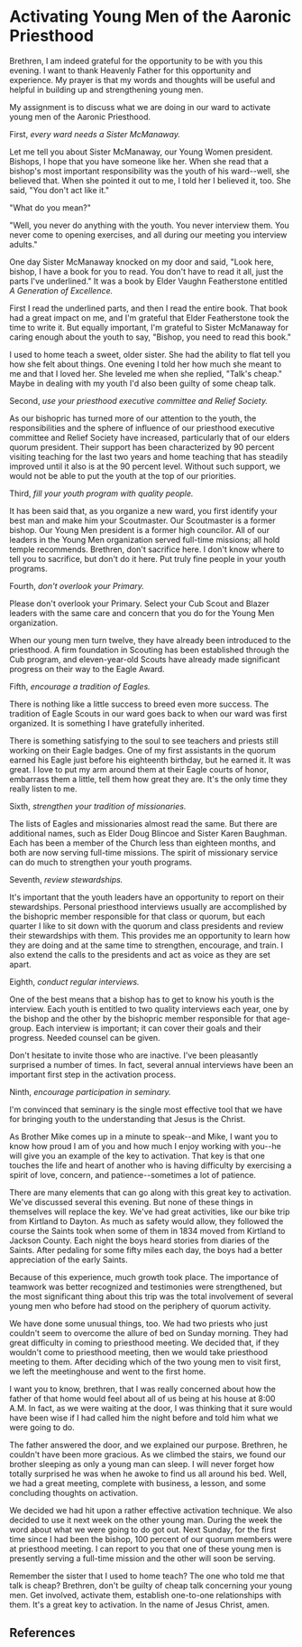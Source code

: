 # Activating Young Men of the Aaronic Priesthood

Brethren, I am indeed grateful for the opportunity to be with you this
evening. I want to thank Heavenly Father for this opportunity and experience.
My prayer is that my words and thoughts will be useful and helpful in building
up and strengthening young men.

My assignment is to discuss what we are doing in our ward to activate young
men of the Aaronic Priesthood.

First, _every ward needs a Sister McManaway._

Let me tell you about Sister McManaway, our Young Women president. Bishops, I
hope that you have someone like her. When she read that a bishop's most
important responsibility was the youth of his ward--well, she believed that.
When she pointed it out to me, I told her I believed it, too. She said, "You
don't act like it."

"What do you mean?"

"Well, you never do anything with the youth. You never interview them. You
never come to opening exercises, and all during our meeting you interview
adults."

One day Sister McManaway knocked on my door and said, "Look here, bishop, I
have a book for you to read. You don't have to read it all, just the parts
I've underlined." It was a book by Elder Vaughn Featherstone entitled _A
Generation of Excellence._

First I read the underlined parts, and then I read the entire book. That book
had a great impact on me, and I'm grateful that Elder Featherstone took the
time to write it. But equally important, I'm grateful to Sister McManaway for
caring enough about the youth to say, "Bishop, you need to read this book."

I used to home teach a sweet, older sister. She had the ability to flat tell
you how she felt about things. One evening I told her how much she meant to me
and that I loved her. She leveled me when she replied, "Talk's cheap." Maybe
in dealing with my youth I'd also been guilty of some cheap talk.

Second, _use your priesthood executive committee and Relief Society._

As our bishopric has turned more of our attention to the youth, the
responsibilities and the sphere of influence of our priesthood executive
committee and Relief Society have increased, particularly that of our elders
quorum president. Their support has been characterized by 90 percent visiting
teaching for the last two years and home teaching that has steadily improved
until it also is at the 90 percent level. Without such support, we would not
be able to put the youth at the top of our priorities.

Third, _fill your youth program with quality people._

It has been said that, as you organize a new ward, you first identify your
best man and make him your Scoutmaster. Our Scoutmaster is a former bishop.
Our Young Men president is a former high councilor. All of our leaders in the
Young Men organization served full-time missions; all hold temple recommends.
Brethren, don't sacrifice here. I don't know where to tell you to sacrifice,
but don't do it here. Put truly fine people in your youth programs.

Fourth, _don't overlook your Primary._

Please don't overlook your Primary. Select your Cub Scout and Blazer leaders
with the same care and concern that you do for the Young Men organization.

When our young men turn twelve, they have already been introduced to the
priesthood. A firm foundation in Scouting has been established through the Cub
program, and eleven-year-old Scouts have already made significant progress on
their way to the Eagle Award.

Fifth, _encourage a tradition of Eagles._

There is nothing like a little success to breed even more success. The
tradition of Eagle Scouts in our ward goes back to when our ward was first
organized. It is something I have gratefully inherited.

There is something satisfying to the soul to see teachers and priests still
working on their Eagle badges. One of my first assistants in the quorum earned
his Eagle just before his eighteenth birthday, but he earned it. It was great.
I love to put my arm around them at their Eagle courts of honor, embarrass
them a little, tell them how great they are. It's the only time they really
listen to me.

Sixth, _strengthen your tradition of missionaries._

The lists of Eagles and missionaries almost read the same. But there are
additional names, such as Elder Doug Blincoe and Sister Karen Baughman. Each
has been a member of the Church less than eighteen months, and both are now
serving full-time missions. The spirit of missionary service can do much to
strengthen your youth programs.

Seventh, _review stewardships._

It's important that the youth leaders have an opportunity to report on their
stewardships. Personal priesthood interviews usually are accomplished by the
bishopric member responsible for that class or quorum, but each quarter I like
to sit down with the quorum and class presidents and review their stewardships
with them. This provides me an opportunity to learn how they are doing and at
the same time to strengthen, encourage, and train. I also extend the calls to
the presidents and act as voice as they are set apart.

Eighth, _conduct regular interviews._

One of the best means that a bishop has to get to know his youth is the
interview. Each youth is entitled to two quality interviews each year, one by
the bishop and the other by the bishopric member responsible for that age-
group. Each interview is important; it can cover their goals and their
progress. Needed counsel can be given.

Don't hesitate to invite those who are inactive. I've been pleasantly
surprised a number of times. In fact, several annual interviews have been an
important first step in the activation process.

Ninth, _encourage participation in seminary._

I'm convinced that seminary is the single most effective tool that we have for
bringing youth to the understanding that Jesus is the Christ.

As Brother Mike comes up in a minute to speak--and Mike, I want you to know
how proud I am of you and how much I enjoy working with you--he will give you
an example of the key to activation. That key is that one touches the life and
heart of another who is having difficulty by exercising a spirit of love,
concern, and patience--sometimes a lot of patience.

There are many elements that can go along with this great key to activation.
We've discussed several this evening. But none of these things in themselves
will replace the key. We've had great activities, like our bike trip from
Kirtland to Dayton. As much as safety would allow, they followed the course
the Saints took when some of them in 1834 moved from Kirtland to Jackson
County. Each night the boys heard stories from diaries of the Saints. After
pedaling for some fifty miles each day, the boys had a better appreciation of
the early Saints.

Because of this experience, much growth took place. The importance of teamwork
was better recognized and testimonies were strengthened, but the most
significant thing about this trip was the total involvement of several young
men who before had stood on the periphery of quorum activity.

We have done some unusual things, too. We had two priests who just couldn't
seem to overcome the allure of bed on Sunday morning. They had great
difficulty in coming to priesthood meeting. We decided that, if they wouldn't
come to priesthood meeting, then we would take priesthood meeting to them.
After deciding which of the two young men to visit first, we left the
meetinghouse and went to the first home.

I want you to know, brethren, that I was really concerned about how the father
of that home would feel about all of us being at his house at 8:00 A.M. In
fact, as we were waiting at the door, I was thinking that it sure would have
been wise if I had called him the night before and told him what we were going
to do.

The father answered the door, and we explained our purpose. Brethren, he
couldn't have been more gracious. As we climbed the stairs, we found our
brother sleeping as only a young man can sleep. I will never forget how
totally surprised he was when he awoke to find us all around his bed. Well, we
had a great meeting, complete with business, a lesson, and some concluding
thoughts on activation.

We decided we had hit upon a rather effective activation technique. We also
decided to use it next week on the other young man. During the week the word
about what we were going to do got out. Next Sunday, for the first time since
I had been the bishop, 100 percent of our quorum members were at priesthood
meeting. I can report to you that one of these young men is presently serving
a full-time mission and the other will soon be serving.

Remember the sister that I used to home teach? The one who told me that talk
is cheap? Brethren, don't be guilty of cheap talk concerning your young men.
Get involved, activate them, establish one-to-one relationships with them.
It's a great key to activation. In the name of Jesus Christ, amen.

## References


